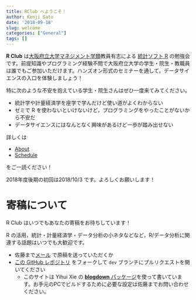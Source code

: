 ```yaml
---
title: RClub へようこそ！
author: Kenji Sato
date: '2018-09-18'
slug: welcome
categories: ["General"]
tags: []
---
```


**R Club** は[大阪府立大学マネジメント学類](http://www.mgt.osakafu-u.ac.jp)教員有志による [統計ソフト R](https://www.r-project.org) の勉強会です。前提知識やプログラミング経験不問で大阪府立大学の学生・院生・教職員は誰でもご参加いただけます。ハンズオン形式のセミナーを通して，データサイエンスの入口を体験しましょう！

特に次のような不安を抱えている学生・院生さんはぜひ一度来てみてください。

- 統計学や計量経済学を座学で学んだけど使い道がよくわからない
- ゼミで R を使わないといけないけど，プログラミングをやったことがないから不安だ
- データサイエンスにはなんとなく興味があるけど一歩が踏み出せない

詳しくは 

- [About](/about/)
- [Schedule](/schedule/)

をご一読ください！

2018年度後期の初回は2018/10/3 です。よろしくお願いします！

# 寄稿について

R Club はいつでもあなたの寄稿をお待ちしています！

R の活用，統計・計量経済学・データ分析の小ネタなどなど，R/データ分析に関連する話題はいつでも大歓迎です。

- 佐藤まで[メール](sato@eco.osakafu-u.ac.jp) で原稿を送っていただくか
- [この GitHub レポジトリ](https://github.com/opueco/rclub-site) をフォークして `dev` ブランチにプルリクエストを開いてください
    - このサイトは Yihui Xie の [**blogdown** パッケージ](https://github.com/rstudio/blogdown)を使って書いています。お手元のPCでビルドするために必要な設定は佐藤までお問い合わせください。
